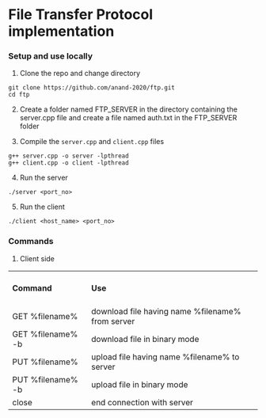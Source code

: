 # File Transfer Protocol implementation


### **Setup and use locally**

1. Clone the repo and change directory

```
git clone https://github.com/anand-2020/ftp.git
cd ftp
```

2. Create a folder named FTP_SERVER in the directory containing the server.cpp file and create a file named auth.txt in the FTP_SERVER folder 

3. Compile the `server.cpp` and `client.cpp` files

```
g++ server.cpp -o server -lpthread
g++ client.cpp -o client -lpthread
```

4. Run the server

```
./server <port_no>
```

5. Run the client

```
./client <host_name> <port_no> 
```


### **Commands**

1. Client side

<table>
  <tr>
    <td> <h4>Command</h4> </td>
    <td> <h4>Use</h4> </td>
  </tr>
  <tr>
    <td> GET %filename% </td>
    <td> download file having name %filename% from server </td>
  </tr>
   <tr>
    <td> GET %filename% -b </td>
    <td> download file in binary mode </td>
  </tr>
  <tr>
    <td> PUT %filename% </td>
    <td> upload file having name %filename% to server </td>
  </tr>
   <tr>
    <td> PUT %filename% -b </td>
    <td> upload file in binary mode </td>
  </tr>
  <tr>
    <td> close </td>
    <td> end connection with server </td>
  </tr>
  </table>